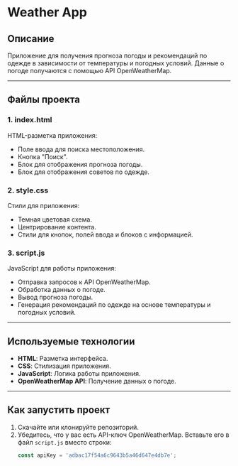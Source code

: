 # Weather App

## Описание
Приложение для получения прогноза погоды и рекомендаций по одежде в зависимости от температуры и погодных условий. Данные о погоде получаются с помощью API OpenWeatherMap.

---

## Файлы проекта

### 1. **index.html**
HTML-разметка приложения:
- Поле ввода для поиска местоположения.
- Кнопка "Поиск".
- Блок для отображения прогноза погоды.
- Блок для отображения советов по одежде.

### 2. **style.css**
Стили для приложения:
- Темная цветовая схема.
- Центрирование контента.
- Стили для кнопок, полей ввода и блоков с информацией.

### 3. **script.js**
JavaScript для работы приложения:
- Отправка запросов к API OpenWeatherMap.
- Обработка данных о погоде.
- Вывод прогноза погоды.
- Генерация рекомендаций по одежде на основе температуры и погодных условий.

---

## Используемые технологии
- **HTML**: Разметка интерфейса.
- **CSS**: Стилизация приложения.
- **JavaScript**: Логика работы приложения.
- **OpenWeatherMap API**: Получение данных о погоде.

---

## Как запустить проект

1. Скачайте или клонируйте репозиторий.
2. Убедитесь, что у вас есть API-ключ OpenWeatherMap. Вставьте его в файл `script.js` вместо строки:
   ```javascript
   const apiKey = 'adbac17f54a6c9643b5a46d647e4db7e';